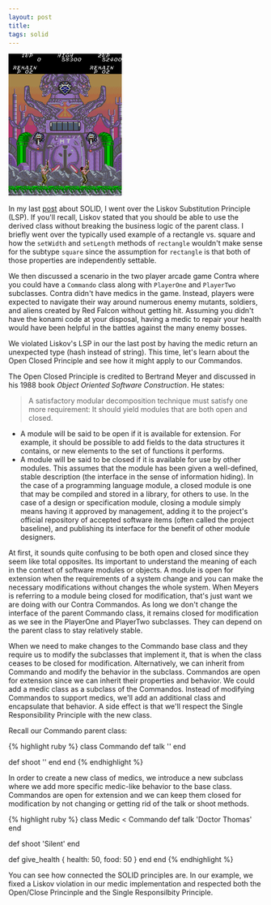 ```yaml
---
layout: post
title:
tags: solid
---
```

![Contra Boss Graphic](/images/contra-boss.png)

In my last [post](/Liskov) about SOLID, I went over the Liskov Substitution Principle (LSP). If you'll recall, Liskov stated that you should be able to use the derived class without breaking the business logic of the parent class. I briefly went over the typically used example of a rectangle vs. square and how the `setWidth` and `setLength` methods of `rectangle` wouldn't make sense for the subtype `square` since the assumption for `rectangle` is that both of those properties are independently settable.

We then discussed a scenario in the two player arcade game Contra where you could have a `Commando` class along with `PlayerOne` and `PlayerTwo` subclasses. Contra didn't have medics in the game. Instead, players were expected to navigate their way around numerous enemy mutants, soldiers, and aliens created by Red Falcon without getting hit. Assuming you didn't have the konami code at your disposal, having a medic to repair your health would have been helpful in the battles against the many enemy bosses.

We violated Liskov's LSP in our the last post by having the medic return an unexpected type (hash instead of string). This time, let's learn about the Open Closed Principle and see how it might apply to our Commandos.

The Open Closed Principle is credited to Bertrand Meyer and discussed in his 1988 book *Object Oriented Software Construction*. He states:

>A satisfactory modular decomposition technique must satisfy one more requirement: It should yield modules that are both open and closed.
  * A module will be said to be open if it is available for extension. For example, it should be possible to add fields to the data structures it contains, or new elements to the set of functions it performs.
  * A module will be said to be closed if it is available for use by other modules. This assumes that the module has been given a well-defined, stable description (the interface in the sense of information hiding). In the case of a programming language module, a closed module is one that may be compiled and stored in a library, for others to use. In the case of a design or specification module, closing a module simply means having it approved by management, adding it to the project's official repository of accepted software items (often called the project baseline), and publishing its interface for the benefit of other module designers.

  At first, it sounds quite confusing to be both open and closed since they seem like total opposites. Its important to understand the meaning of each in the context of software modules or objects. A module is open for extension when the requirements of a system change and you can make the necessary modifications without changes the whole system. When Meyers is referring to a module being closed for modification, that's just want we are doing with our Contra Commandos. As long we don't change the interface of the parent Commando class, it remains closed for modification as we see in the PlayerOne and PlayerTwo subclasses. They can depend on the parent class to stay relatively stable.

  When we need to make changes to the Commando base class and they require us to modify the subclasses that implement it, that is when the class ceases to be closed for modification. Alternatively, we can inherit from Commando and modify the behavior in the subclass. Commandos are open for extension since we can inherit their properties and behavior. We could add a medic class as a subclass of the Commandos. Instead of modifying Commandos to support medics, we'll add an additional class and encapsulate that behavior. A side effect is that we'll respect the Single Responsibility Principle with the new class.

Recall our Commando parent class:

{% highlight ruby %}
class Commando
  def talk
    ''
  end

  def shoot
    ''
  end
end
{% endhighlight %}

In order to create a new class of medics, we introduce a new subclass where we add more specific medic-like behavior to the base class. Commandos are open for extension and we can keep them closed for modification by not changing or getting rid of the talk or shoot methods.

{% highlight ruby %}
class Medic < Commando
  def talk
    'Doctor Thomas'
  end

  def shoot
    'Silent'
  end

  def give_health
    { health: 50, food: 50 }
  end
end
{% endhighlight %}

You can see how connected the SOLID principles are. In our example, we fixed a Liskov violation in our medic implementation and respected both the Open/Close Princinple and the Single Responsilbity Principle.
